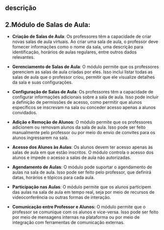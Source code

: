 ## descrição

## 2.Módulo de Salas de Aula:
- **Criação de Salas de Aula**: Os professores têm a capacidade de criar novas salas de aula virtuais. Ao criar uma sala de aula, o professor deve fornecer informações como o nome da sala, uma descrição para identificação, horários de aulas regulares, entre outros dados relevantes.

- **Gerenciamento de Salas de Aula**: O módulo permite que os professores gerenciem as salas de aula criadas por eles. Isso inclui listar todas as salas de aula que o professor criou, permitir que ele visualize detalhes da sala e suas configurações.

- **Configuração de Salas de Aula**: Os professores têm a capacidade de configurar informações adicionais sobre a sala de aula. Isso pode incluir a definição de permissões de acesso, como permitir que alunos específicos se inscrevam na sala ou conceder acesso apenas a alunos convidados.

- **Adição e Remoção de Alunos**: O módulo permite que os professores adicionem ou removam alunos da sala de aula. Isso pode ser feito manualmente pelo professor ou por meio do envio de convites para os alunos ingressarem na sala.

- **Acesso dos Alunos às Aulas**: Os alunos devem ter acesso apenas às salas de aula em que estão inscritos. O módulo controla o acesso dos alunos e impede o acesso a salas de aula não autorizadas.

- **Agendamento de Aulas**: O módulo pode suportar o agendamento de aulas na sala de aula. Isso pode ser feito pelo professor, que definirá datas, horários e tópicos para cada aula.

- **Participação nas Aulas**: O módulo permite que os alunos participem das aulas na sala de aula em tempo real, seja por meio de recursos de videoconferência ou outras formas de interação.

- **Comunicação entre Professor e Alunos:** O módulo permite que o professor se comunique com os alunos e vice-versa. Isso pode ser feito por meio de mensagens internas na plataforma ou por meio de integração com ferramentas de comunicação externas.